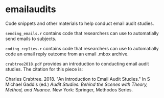 # emailaudits
Code snippets and other materials to help conduct email audit studies.

`sending_emails.r` contains code that researchers can use to automatially send emails to subjects.


`coding_replies.r` contains code that researchers can use to automatially code an email reply outcome from an email .mbox archive.

`crabtree2018.pdf` provides an introduction to conducting email audit studies. The citation for this piece is:

Charles Crabtree. 2018. "An Introduction to Email Audit Studies." In S Michael Gaddis (ed.) _Audit Studies: Behind the Scenes with Theory, Method, and Nuance_. New York: Springer, Methodos Series.
